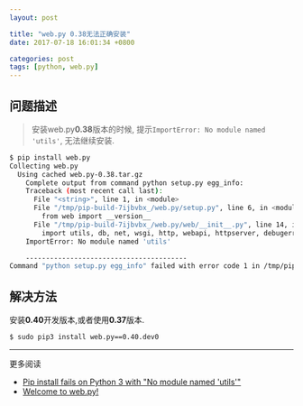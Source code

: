 ```yaml
---
layout: post

title: "web.py 0.38无法正确安装"
date: 2017-07-18 16:01:34 +0800

categories: post
tags: [python, web.py]
---
```


## 问题描述
>安装web.py**0.38**版本的时候, 提示`ImportError: No module named 'utils'`, 无法继续安装.

```bash
$ pip install web.py      
Collecting web.py
  Using cached web.py-0.38.tar.gz
    Complete output from command python setup.py egg_info:
    Traceback (most recent call last):
      File "<string>", line 1, in <module>
      File "/tmp/pip-build-7ijbvbx_/web.py/setup.py", line 6, in <module>
        from web import __version__
      File "/tmp/pip-build-7ijbvbx_/web.py/web/__init__.py", line 14, in <module>
        import utils, db, net, wsgi, http, webapi, httpserver, debugerror
    ImportError: No module named 'utils'

    ----------------------------------------
Command "python setup.py egg_info" failed with error code 1 in /tmp/pip-build-7ijbvbx_/web.py/
```

## 解决方法

安装**0.40**开发版本,或者使用**0.37**版本.

```bash
$ sudo pip3 install web.py==0.40.dev0
```

----
更多阅读
- [Pip install fails on Python 3 with "No module named 'utils'"](https://github.com/webpy/webpy/issues/396)
- [Welcome to web.py!](http://webpy.org/)
